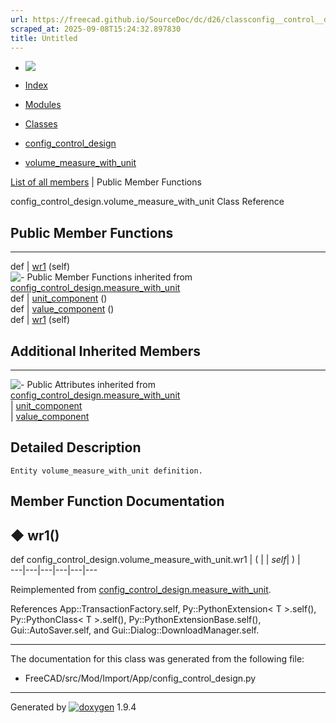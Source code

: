 ```yaml
---
url: https://freecad.github.io/SourceDoc/dc/d26/classconfig__control__design_1_1volume__measure__with__unit.html
scraped_at: 2025-09-08T15:24:32.897830
title: Untitled
---
```


  * [ ![](https://www.freecad.org/svg/logo-freecad.svg) ](https://freecadweb.org "FreeCAD")
  * [Index](../../index.html "Index")
  * [Modules](../../modules.html "Modules list")
  * [Classes](../../annotated.html "Annotated list")

  * [config_control_design](../../d4/d07/namespaceconfig__control__design.html)
  * [volume_measure_with_unit](../../dc/d26/classconfig__control__design_1_1volume__measure__with__unit.html)

[List of all members](../../d2/d97/classconfig__control__design_1_1volume__measure__with__unit-members.html) | Public Member Functions

config_control_design.volume_measure_with_unit Class Reference

##  Public Member Functions  
  
---  
def | [wr1](../../dc/d26/classconfig__control__design_1_1volume__measure__with__unit.html#ab326bf6fee194782a0a50a85e7f85e0a) (self)  
![-](../../closed.png) Public Member Functions inherited from
[config_control_design.measure_with_unit](../../d7/d6d/classconfig__control__design_1_1measure__with__unit.html)  
def | [unit_component](../../d7/d6d/classconfig__control__design_1_1measure__with__unit.html#ac6c509bee9eb59277f072627bf7dbc93) ()  
def | [value_component](../../d7/d6d/classconfig__control__design_1_1measure__with__unit.html#aa1721ca3248d99403996decb22a2c74b) ()  
def | [wr1](../../d7/d6d/classconfig__control__design_1_1measure__with__unit.html#a550125905995e524550f5fe916ed9405) (self)  
  
##  Additional Inherited Members  
  
---  
![-](../../closed.png) Public Attributes inherited from
[config_control_design.measure_with_unit](../../d7/d6d/classconfig__control__design_1_1measure__with__unit.html)  
|
[unit_component](../../d7/d6d/classconfig__control__design_1_1measure__with__unit.html#a0c21fd85303ecb5bba70cc8b85f5fbb3)  
|
[value_component](../../d7/d6d/classconfig__control__design_1_1measure__with__unit.html#ab07ae804801ef56357725e86474a1666)  
  
## Detailed Description

    
    
    Entity volume_measure_with_unit definition.

## Member Function Documentation

## ◆ wr1()

def config_control_design.volume_measure_with_unit.wr1  | ( |  | _self_| ) |   
---|---|---|---|---|---  
  
Reimplemented from
[config_control_design.measure_with_unit](../../d7/d6d/classconfig__control__design_1_1measure__with__unit.html#a550125905995e524550f5fe916ed9405).

References App::TransactionFactory.self, Py::PythonExtension< T >.self(),
Py::PythonClass< T >.self(), Py::PythonExtensionBase.self(),
Gui::AutoSaver.self, and Gui::Dialog::DownloadManager.self.

* * *

The documentation for this class was generated from the following file:

  * FreeCAD/src/Mod/Import/App/config_control_design.py

* * *

Generated by
[![doxygen](../../doxygen.svg)](https://www.doxygen.org/index.html) 1.9.4


